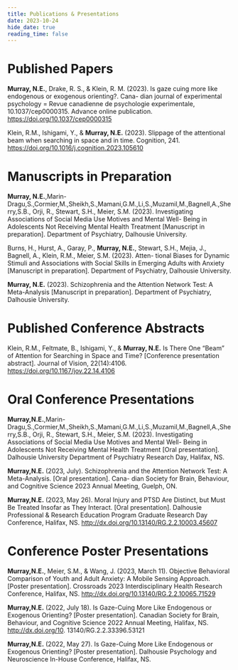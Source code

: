 ```yaml
---
title: Publications & Presentations
date: 2023-10-24
hide_date: true
reading_time: false
---
```


# Published Papers

**Murray, N.E.**, Drake, R. S., & Klein, R. M. (2023). Is gaze cuing more like endogenous or exogenous orienting?. Cana- dian journal of experimental psychology = Revue canadienne de psychologie experimentale, 10.1037/cep0000315. Advance online publication. https://doi.org/10.1037/cep0000315

Klein, R.M., Ishigami, Y., & **Murray, N.E.** (2023). Slippage of the attentional beam when searching in space and in time. Cognition, 241. https://doi.org/10.1016/j.cognition.2023.105610

# Manuscripts in Preparation

**Murray, N.E.**,Marin-Dragu,S.,Cormier,M.,Sheikh,S.,Mamani,G.M.,Li,S.,Muzamil,M.,Bagnell,A.,Sherry,S.B., Orji, R., Stewart, S.H., Meier, S.M. (2023). Investigating Associations of Social Media Use Motives and Mental Well- Being in Adolescents Not Receiving Mental Health Treatment [Manuscript in preparation]. Department of Psychiatry, Dalhousie University.

Burns, H., Hurst, A., Garay, P., **Murray, N.E.**, Stewart, S.H., Mejia, J., Bagnell, A., Klein, R.M., Meier, S.M. (2023). Atten- tional Biases for Dynamic Stimuli and Associations with Social Skills in Emerging Adults with Anxiety [Manuscript in preparation]. Department of Psychiatry, Dalhousie University.

**Murray, N.E.** (2023). Schizophrenia and the Attention Network Test: A Meta-Analysis [Manuscript in preparation]. Department of Psychiatry, Dalhousie University.

# Published Conference Abstracts

Klein, R.M., Feltmate, B., Ishigami, Y., & **Murray, N.E.** Is There One “Beam” of Attention for Searching in Space and Time? [Conference presentation abstract]. Journal of Vision, 22(14):4106. https://doi.org/10.1167/jov.22.14.4106

# Oral Conference Presentations

**Murray,N.E.**,Marin-Dragu,S.,Cormier,M.,Sheikh,S.,Mamani,G.M.,Li,S.,Muzamil,M.,Bagnell,A.,Sherry,S.B., Orji, R., Stewart, S.H., Meier, S.M. (2023). Investigating Associations of Social Media Use Motives and Mental Well- Being in Adolescents Not Receiving Mental Health Treatment [Oral presentation]. Dalhousie University Department of Psychiatry Research Day, Halifax, NS.

**Murray,N.E.** (2023, July). Schizophrenia and the Attention Network Test: A Meta-Analysis. [Oral presentation]. Cana- dian Society for Brain, Behaviour, and Cognitive Science 2023 Annual Meeting, Guelph, ON.

**Murray,N.E.** (2023, May 26). Moral Injury and PTSD Are Distinct, but Must Be Treated Insofar as They Interact. [Oral presentation]. Dalhousie Professional & Research Education Program Graduate Research Day Conference, Halifax, NS. http://dx.doi.org/10.13140/RG.2.2.10003.45607

# Conference Poster Presentations

**Murray,N.E.**, Meier, S.M., & Wang, J. (2023, March 11). Objective Behavioral Comparison of Youth and Adult Anxiety: A Mobile Sensing Approach. [Poster presentation]. Crossroads 2023 Interdisciplinary Health Research Conference, Halifax, NS. http://dx.doi.org/10.13140/RG.2.2.10065.71529

**Murray,N.E.** (2022, July 18). Is Gaze-Cuing More Like Endogenous or Exogenous Orienting? [Poster presentation]. Canadian Society for Brain, Behaviour, and Cognitive Science 2022 Annual Meeting, Halifax, NS. http://dx.doi.org/10. 13140/RG.2.2.33396.53121

**Murray,N.E.** (2022, May 27). Is Gaze-Cuing More Like Endogenous or Exogenous Orienting? [Poster presentation]. Dalhousie Psychology and Neuroscience In-House Conference, Halifax, NS.
